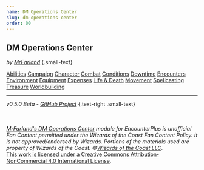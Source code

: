 ```yaml
---
name: DM Operations Center
slug: dm-operations-center
order: 00
---
```

## DM Operations Center
*by <a href="https://twitter.com/MrFarland">MrFarland</a>* {.small-text}

<div class="menu-container">
    <a href="abilities-menu">Abilities</a>
    <a href="campaign-menu">Campaign</a>
    <a href="character-menu">Character</a>
    <a href="combat-menu">Combat</a>
    <a href="conditions-menu">Conditions</a>
    <a href="downtime-menu">Downtime</a>
    <a href="encounters-menu">Encounters</a>
    <a href="environment-menu">Environment</a>
    <a href="equipment-menu">Equipment</a>
    <a href="expenses-menu">Expenses</a>
    <a href="life-and-death-menu">Life & Death</a>
    <a href="movement-menu">Movement</a>
    <a href="spellcasting-menu">Spellcasting</a>
    <a href="treasure-menu">Treasure</a>
    <a href="worldbuilding-menu">Worldbuilding</a>
</div>
<hr/>

*v0.5.0 Beta - [GitHub Project](https://github.com/MrFarland/DM-Operations-Center)* {.text-right .small-text}

<div class="footer">
    <div class="fan-content-policy">
        <br/>
        <br/>
        <em><a href="https://github.com/MrFarland/DM-Operations-Center">MrFarland's DM Operations Center</a> module for EncounterPlus is unofficial Fan Content permitted under the Wizards of the Coast Fan Content Policy. It is not approved/endorsed by Wizards. Portions of the materials used are property of Wizards of the Coast. ©<a href="https://company.wizards.com/en">Wizards of the Coast LLC</a>.</em>
    </div>
    <div class="license">
        <a rel="license" href="http://creativecommons.org/licenses/by-nc/4.0/">This work is licensed under a <a rel="license" href="http://creativecommons.org/licenses/by-nc/4.0/">Creative Commons Attribution-NonCommercial 4.0 International License</a>.
    </div>
</div>
